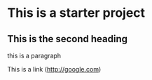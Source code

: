 # This is a starter project 

## This is the second heading 

this is a paragraph

This is a link (http://google.com)
